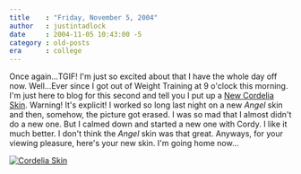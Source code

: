 ```yaml
---
title    : "Friday, November 5, 2004"
author   : justintadlock
date     : 2004-11-05 10:43:00 -5
category : old-posts
era      : college
---
```


Once again...TGIF! I'm just so excited about that I have the whole day off now. Well...Ever since I got out of Weight Training at 9 o'clock this morning. I'm just here to blog for this second and tell you I put up a <a href="http://www.dark-autumn.com/skins/style.php?set=3" title="Cordelia Skin">New Cordelia Skin</a>. <span class="warning"> Warning! It's explicit!</span> I worked so long last night on a new <i> Angel</i> skin and then, somehow, the picture got erased. I was so mad that I almost didn't do a new one. But I calmed down and started a new one with Cordy. I like it much better. I don't think the <i> Angel</i> skin was that great. Anyways, for your viewing pleasure, here's your new skin. I'm going home now...

<a href="http://www.dark-autumn.com/skins/style.php?set=3"><img src="http://www.dark-autumn.com/skins/images/cordy_skin01.jpg" alt="Cordelia Skin"/></a>

